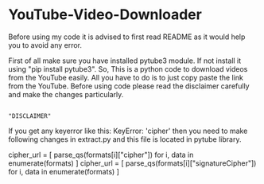 # YouTube-Video-Downloader
Before using my code it is advised to first read README as it would help you to avoid any error.

First of all make sure you have installed pytube3 module. If not install it using "pip install pytube3".
So, This is a python code to download videos from the YouTube easily.
All you have to do is to just copy paste the link from the YouTube. 
Before using code please read the disclaimer carefully and make the changes particularly.

                                                                    "DISCLAIMER"
If you get any keyerror like this: 
KeyError: 'cipher'
then you need to make following changes in extract.py and this file is located in pytube library.

cipher_url = [
                parse_qs(formats[i]["cipher"]) for i, data in enumerate(formats)
            ]
cipher_url = [
                parse_qs(formats[i]["signatureCipher"]) for i, data in enumerate(formats)
            ]
